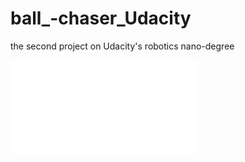 # ball_-chaser_Udacity
the second project on Udacity's robotics nano-degree

![](ball-chaser-Udacity%20images/working.app.py)
